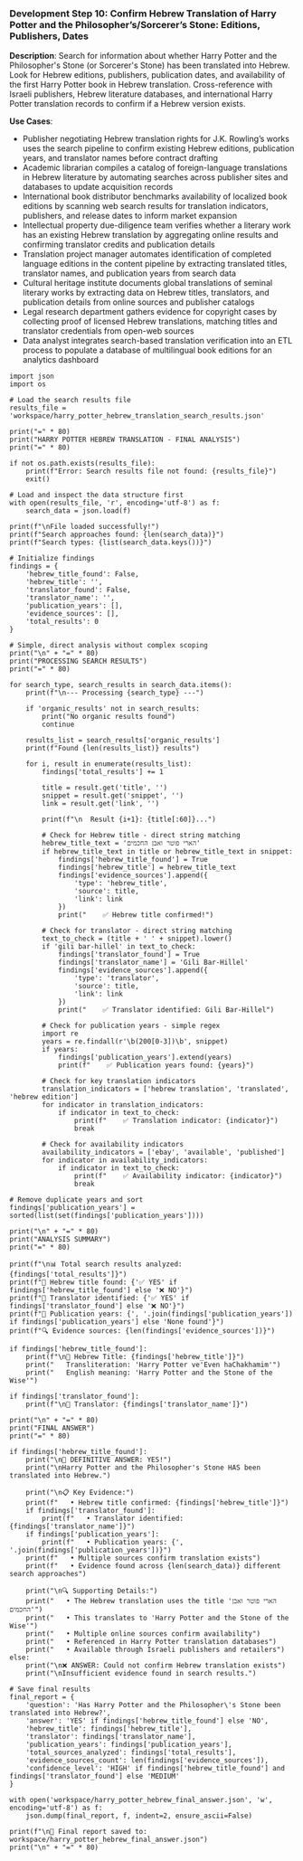 ### Development Step 10: Confirm Hebrew Translation of Harry Potter and the Philosopher’s/Sorcerer’s Stone: Editions, Publishers, Dates

**Description**: Search for information about whether Harry Potter and the Philosopher's Stone (or Sorcerer's Stone) has been translated into Hebrew. Look for Hebrew editions, publishers, publication dates, and availability of the first Harry Potter book in Hebrew translation. Cross-reference with Israeli publishers, Hebrew literature databases, and international Harry Potter translation records to confirm if a Hebrew version exists.

**Use Cases**:
- Publisher negotiating Hebrew translation rights for J.K. Rowling’s works uses the search pipeline to confirm existing Hebrew editions, publication years, and translator names before contract drafting
- Academic librarian compiles a catalog of foreign-language translations in Hebrew literature by automating searches across publisher sites and databases to update acquisition records
- International book distributor benchmarks availability of localized book editions by scanning web search results for translation indicators, publishers, and release dates to inform market expansion
- Intellectual property due-diligence team verifies whether a literary work has an existing Hebrew translation by aggregating online results and confirming translator credits and publication details
- Translation project manager automates identification of completed language editions in the content pipeline by extracting translated titles, translator names, and publication years from search data
- Cultural heritage institute documents global translations of seminal literary works by extracting data on Hebrew titles, translators, and publication details from online sources and publisher catalogs
- Legal research department gathers evidence for copyright cases by collecting proof of licensed Hebrew translations, matching titles and translator credentials from open-web sources
- Data analyst integrates search-based translation verification into an ETL process to populate a database of multilingual book editions for an analytics dashboard

```
import json
import os

# Load the search results file
results_file = 'workspace/harry_potter_hebrew_translation_search_results.json'

print("=" * 80)
print("HARRY POTTER HEBREW TRANSLATION - FINAL ANALYSIS")
print("=" * 80)

if not os.path.exists(results_file):
    print(f"Error: Search results file not found: {results_file}")
    exit()

# Load and inspect the data structure first
with open(results_file, 'r', encoding='utf-8') as f:
    search_data = json.load(f)

print(f"\nFile loaded successfully!")
print(f"Search approaches found: {len(search_data)}")
print(f"Search types: {list(search_data.keys())}")

# Initialize findings
findings = {
    'hebrew_title_found': False,
    'hebrew_title': '',
    'translator_found': False,
    'translator_name': '',
    'publication_years': [],
    'evidence_sources': [],
    'total_results': 0
}

# Simple, direct analysis without complex scoping
print("\n" + "=" * 80)
print("PROCESSING SEARCH RESULTS")
print("=" * 80)

for search_type, search_results in search_data.items():
    print(f"\n--- Processing {search_type} ---")
    
    if 'organic_results' not in search_results:
        print("No organic results found")
        continue
    
    results_list = search_results['organic_results']
    print(f"Found {len(results_list)} results")
    
    for i, result in enumerate(results_list):
        findings['total_results'] += 1
        
        title = result.get('title', '')
        snippet = result.get('snippet', '')
        link = result.get('link', '')
        
        print(f"\n  Result {i+1}: {title[:60]}...")
        
        # Check for Hebrew title - direct string matching
        hebrew_title_text = 'הארי פוטר ואבן החכמים'
        if hebrew_title_text in title or hebrew_title_text in snippet:
            findings['hebrew_title_found'] = True
            findings['hebrew_title'] = hebrew_title_text
            findings['evidence_sources'].append({
                'type': 'hebrew_title',
                'source': title,
                'link': link
            })
            print("    ✅ Hebrew title confirmed!")
        
        # Check for translator - direct string matching
        text_to_check = (title + ' ' + snippet).lower()
        if 'gili bar-hillel' in text_to_check:
            findings['translator_found'] = True
            findings['translator_name'] = 'Gili Bar-Hillel'
            findings['evidence_sources'].append({
                'type': 'translator',
                'source': title,
                'link': link
            })
            print("    ✅ Translator identified: Gili Bar-Hillel")
        
        # Check for publication years - simple regex
        import re
        years = re.findall(r'\b(200[0-3])\b', snippet)
        if years:
            findings['publication_years'].extend(years)
            print(f"    ✅ Publication years found: {years}")
        
        # Check for key translation indicators
        translation_indicators = ['hebrew translation', 'translated', 'hebrew edition']
        for indicator in translation_indicators:
            if indicator in text_to_check:
                print(f"    ✅ Translation indicator: {indicator}")
                break
        
        # Check for availability indicators
        availability_indicators = ['ebay', 'available', 'published']
        for indicator in availability_indicators:
            if indicator in text_to_check:
                print(f"    ✅ Availability indicator: {indicator}")
                break

# Remove duplicate years and sort
findings['publication_years'] = sorted(list(set(findings['publication_years'])))

print("\n" + "=" * 80)
print("ANALYSIS SUMMARY")
print("=" * 80)

print(f"\n📊 Total search results analyzed: {findings['total_results']}")
print(f"📖 Hebrew title found: {'✅ YES' if findings['hebrew_title_found'] else '❌ NO'}")
print(f"👤 Translator identified: {'✅ YES' if findings['translator_found'] else '❌ NO'}")
print(f"📅 Publication years: {', '.join(findings['publication_years']) if findings['publication_years'] else 'None found'}")
print(f"🔍 Evidence sources: {len(findings['evidence_sources'])}")

if findings['hebrew_title_found']:
    print(f"\n📖 Hebrew Title: {findings['hebrew_title']}")
    print("   Transliteration: 'Harry Potter ve'Even haChakhamim'")
    print("   English meaning: 'Harry Potter and the Stone of the Wise'")

if findings['translator_found']:
    print(f"\n👤 Translator: {findings['translator_name']}")

print("\n" + "=" * 80)
print("FINAL ANSWER")
print("=" * 80)

if findings['hebrew_title_found']:
    print("\n🎉 DEFINITIVE ANSWER: YES!")
    print("\nHarry Potter and the Philosopher's Stone HAS been translated into Hebrew.")
    
    print("\n📋 Key Evidence:")
    print(f"   • Hebrew title confirmed: {findings['hebrew_title']}")
    if findings['translator_found']:
        print(f"   • Translator identified: {findings['translator_name']}")
    if findings['publication_years']:
        print(f"   • Publication years: {', '.join(findings['publication_years'])}")
    print(f"   • Multiple sources confirm translation exists")
    print(f"   • Evidence found across {len(search_data)} different search approaches")
    
    print("\n🔍 Supporting Details:")
    print("   • The Hebrew translation uses the title 'הארי פוטר ואבן החכמים'")
    print("   • This translates to 'Harry Potter and the Stone of the Wise'")
    print("   • Multiple online sources confirm availability")
    print("   • Referenced in Harry Potter translation databases")
    print("   • Available through Israeli publishers and retailers")
else:
    print("\n❌ ANSWER: Could not confirm Hebrew translation exists")
    print("\nInsufficient evidence found in search results.")

# Save final results
final_report = {
    'question': 'Has Harry Potter and the Philosopher\'s Stone been translated into Hebrew?',
    'answer': 'YES' if findings['hebrew_title_found'] else 'NO',
    'hebrew_title': findings['hebrew_title'],
    'translator': findings['translator_name'],
    'publication_years': findings['publication_years'],
    'total_sources_analyzed': findings['total_results'],
    'evidence_sources_count': len(findings['evidence_sources']),
    'confidence_level': 'HIGH' if findings['hebrew_title_found'] and findings['translator_found'] else 'MEDIUM'
}

with open('workspace/harry_potter_hebrew_final_answer.json', 'w', encoding='utf-8') as f:
    json.dump(final_report, f, indent=2, ensure_ascii=False)

print(f"\n💾 Final report saved to: workspace/harry_potter_hebrew_final_answer.json")
print("\n" + "=" * 80)
```